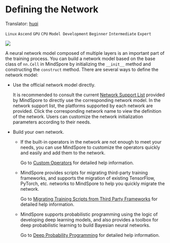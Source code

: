 # Defining the Network

Translator: [huqi](https://gitee.com/hu-qi)

`Linux` `Ascend` `GPU` `CPU` `Model Development` `Beginner` `Intermediate` `Expert`

<a href="https://gitee.com/mindspore/docs/blob/r1.2/tutorials/training/source_en/use/defining_the_network.md" target="_blank"><img src="../_static/logo_source.png"></a>

A neural network model composed of multiple layers is an important part of the training process. You can build a network model based on the base class of `nn.Cell` in MindSpore by initializing the `__init__` method and constructing the `construct` method. There are several ways to define the network model:

- Use the official network model directly.

  It is recommended to consult the current [Network Support List](https://www.mindspore.cn/doc/note/en/r1.2/network_list_ms.html) provided by MindSpore to directly use the corresponding network model. In the network support list, the platforms supported by each network are provided. Click the corresponding network name to view the definition of the network. Users can customize the network initialization parameters according to their needs.

- Build your own network.

    - If the built-in operators in the network are not enough to meet your needs, you can use MindSpore to customize the operators quickly and easily and add them to the network.

      Go to [Custom Operators](https://www.mindspore.cn/tutorial/training/en/r1.2/advanced_use/custom_operator.html) for detailed help information.

    - MindSpore provides scripts for migrating third-party training frameworks, and supports the migration of existing TensorFlow, PyTorch, etc. networks to MindSpore to help you quickly migrate the network.

      Go to [Migrating Training Scripts from Third Party Frameworks](https://www.mindspore.cn/tutorial/training/en/r1.2/advanced_use/migrate_script.html) for detailed help information.

    - MindSpore supports probabilistic programming using the logic of developing deep learning models, and also provides a toolbox for deep probabilistic learning to build Bayesian neural networks.

      Go to [Deep Probability Programming](https://www.mindspore.cn/tutorial/training/en/r1.2/advanced_use/apply_deep_probability_programming.html) for detailed help information.
